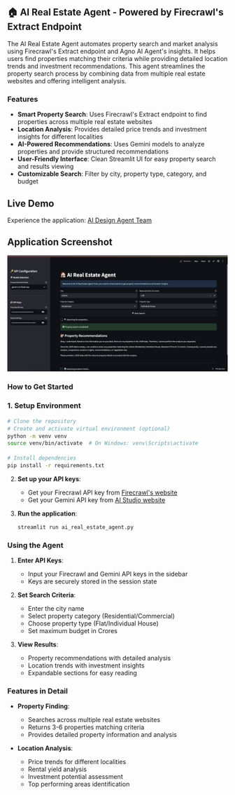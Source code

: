 ## 🏠 AI Real Estate Agent - Powered by Firecrawl's Extract Endpoint

The AI Real Estate Agent automates property search and market analysis using Firecrawl's Extract endpoint and Agno AI Agent's insights. It helps users find properties matching their criteria while providing detailed location trends and investment recommendations. This agent streamlines the property search process by combining data from multiple real estate websites and offering intelligent analysis.

### Features

- **Smart Property Search**: Uses Firecrawl's Extract endpoint to find properties across multiple real estate websites
- **Location Analysis**: Provides detailed price trends and investment insights for different localities
- **AI-Powered Recommendations**: Uses Gemini models to analyze properties and provide structured recommendations
- **User-Friendly Interface**: Clean Streamlit UI for easy property search and results viewing
- **Customizable Search**: Filter by city, property type, category, and budget

## Live Demo

Experience the application: [AI Design Agent Team](https://ai-real-estate-agent.streamlit.app/)

## Application Screenshot

![Application Screenshot](./image.png)

### How to Get Started

### 1. **Setup Environment**

```bash
# Clone the repository
# Create and activate virtual environment (optional)
python -m venv venv
source venv/bin/activate  # On Windows: venv\Scripts\activate

# Install dependencies
pip install -r requirements.txt
```

2. **Set up your API keys**:

   - Get your Firecrawl API key from [Firecrawl's website](https://www.firecrawl.dev/app/api-keys)
   - Get your Gemini API key from [AI Studio website](https://aistudio.google.com/)

3. **Run the application**:
   ```bash
   streamlit run ai_real_estate_agent.py
   ```

### Using the Agent

1. **Enter API Keys**:

   - Input your Firecrawl and Gemini API keys in the sidebar
   - Keys are securely stored in the session state

2. **Set Search Criteria**:

   - Enter the city name
   - Select property category (Residential/Commercial)
   - Choose property type (Flat/Individual House)
   - Set maximum budget in Crores

3. **View Results**:
   - Property recommendations with detailed analysis
   - Location trends with investment insights
   - Expandable sections for easy reading

### Features in Detail

- **Property Finding**:

  - Searches across multiple real estate websites
  - Returns 3-6 properties matching criteria
  - Provides detailed property information and analysis

- **Location Analysis**:
  - Price trends for different localities
  - Rental yield analysis
  - Investment potential assessment
  - Top performing areas identification
